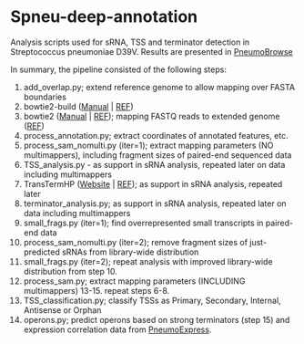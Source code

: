 # Spneu-deep-annotation
Analysis scripts used for sRNA, TSS and terminator detection in Streptococcus pneumoniae D39V. Results are presented in [PneumoBrowse](https://veeninglab.com/pneumobrowse)

In summary, the pipeline consisted of the following steps:
1. add_overlap.py; extend reference genome to allow mapping over FASTA boundaries
2. bowtie2-build ([Manual](http://bowtie-bio.sourceforge.net/bowtie2/manual.shtml) | [REF](https://www.ncbi.nlm.nih.gov/pubmed/22388286))
3. bowtie2 ([Manual](http://bowtie-bio.sourceforge.net/bowtie2/manual.shtml) | [REF](https://www.ncbi.nlm.nih.gov/pubmed/22388286)); mapping FASTQ reads to extended genome ([REF](https://www.ncbi.nlm.nih.gov/pubmed/22388286))
4. process_annotation.py; extract coordinates of annotated features, etc.
5. process_sam_nomulti.py (iter=1); extract mapping parameters (NO multimappers), including fragment sizes of paired-end sequenced data
6. TSS_analysis.py - as support in sRNA analysis, repeated later on data including multimappers
7. TransTermHP ([Website](http://transterm.cbcb.umd.edu/) | [REF](https://www.ncbi.nlm.nih.gov/pubmed/17313685)); as support in sRNA analysis, repeated later
8. terminator_analysis.py; as support in sRNA analysis, repeated later on data including multimappers
9. small_frags.py (iter=1); find overrepresented small transcripts in paired-end data
10. process_sam_nomulti.py (iter=2); remove fragment sizes of just-predicted sRNAs from library-wide distribution
11. small_frags.py (iter=2); repeat analysis with improved library-wide distribution from step 10.
12. process_sam.py; extract mapping parameters (INCLUDING multimappers)
13-15. repeat steps 6-8.
16. TSS_classification.py; classify TSSs as Primary, Secondary, Internal, Antisense or Orphan
17. operons.py; predict operons based on strong terminators (step 15) and expression correlation data from [PneumoExpress](https://veeninglab.com/pneumoexpress).
